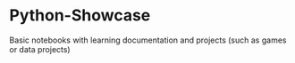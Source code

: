 # Python-Showcase
Basic notebooks with learning documentation and projects (such as games or data projects)
